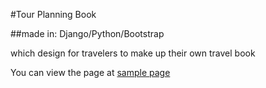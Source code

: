 #Tour Planning Book 

##made in: Django/Python/Bootstrap

which design for travelers to make up their own travel book

You can view the page at [sample page](http://hatsukiotowa.pythonanywhere.com/single/1/#1)
